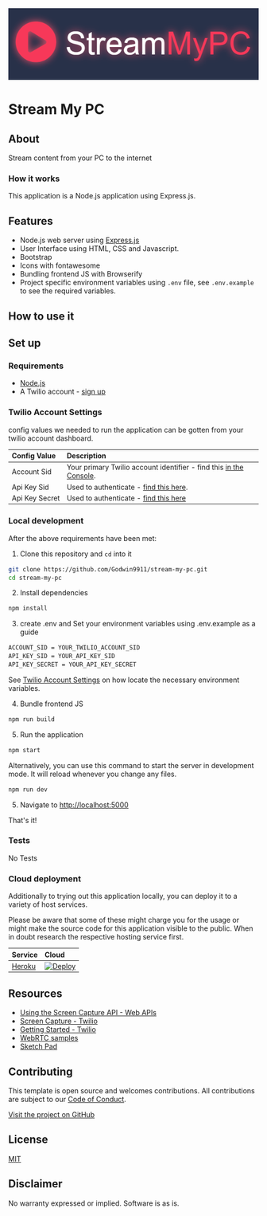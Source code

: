 <img src="./public/images/logo.png">
 
# Stream My PC

## About

Stream content from your PC to the internet

### How it works

This application is a Node.js application using Express.js.

<!--
**TODO: UML Diagram**

We can render UML diagrams using [Mermaid](https://mermaidjs.github.io/).


**TODO: Describe how it works**
-->

## Features

- Node.js web server using [Express.js](https://npm.im/express)
- User Interface using HTML, CSS and Javascript.
- Bootstrap
- Icons with fontawesome
- Bundling frontend JS with Browserify
- Project specific environment variables using `.env` file, see `.env.example` to see the required variables.

## How to use it

## Set up

### Requirements

- [Node.js](https://nodejs.org/)
- A Twilio account - [sign up](https://www.twilio.com/try-twilio)

### Twilio Account Settings

config values we needed to run the application can be gotten from your twilio account dashboard.

| Config&nbsp;Value | Description                                                                                                                                                  |
| :---------------- | :----------------------------------------------------------------------------------------------------------------------------------------------------------- |
| Account&nbsp;Sid  | Your primary Twilio account identifier - find this [in the Console](https://www.twilio.com/console).                                                         |
| Api&nbsp;Key&nbsp;Sid   | Used to authenticate - [find this here](https://www.twilio.com/console).                                                         |
| Api&nbsp;Key&nbsp;Secret  | Used to authenticate - [find this here](https://www.twilio.com/console) |

### Local development

After the above requirements have been met:

1. Clone this repository and `cd` into it

```bash
git clone https://github.com/Godwin9911/stream-my-pc.git
cd stream-my-pc
```

2. Install dependencies

```bash
npm install
```

3. create .env and Set your environment variables using .env.example as a guide

```bash
ACCOUNT_SID = YOUR_TWILIO_ACCOUNT_SID
API_KEY_SID = YOUR_API_KEY_SID
API_KEY_SECRET = YOUR_API_KEY_SECRET
```

See [Twilio Account Settings](#twilio-account-settings) on how locate the necessary environment variables.

4. Bundle frontend JS

```bash
npm run build
```

5. Run the application

```bash
npm start
```

Alternatively, you can use this command to start the server in development mode. It will reload whenever you change any files.

```bash
npm run dev
```

5. Navigate to [http://localhost:5000](http://localhost:5000)

That's it!

### Tests
No Tests

### Cloud deployment

Additionally to trying out this application locally, you can deploy it to a variety of host services.

Please be aware that some of these might charge you for the usage or might make the source code for this application visible to the public. When in doubt research the respective hosting service first.

| Service                           | Cloud                                                                                                                                                                                                                          |
| :-------------------------------- | :------------------------------------------------------------------------------------------------------------------------------------------------------------------------------------------------------------------------ |
| [Heroku](https://www.heroku.com/) | [![Deploy](https://www.herokucdn.com/deploy/button.svg)](https://heroku.com/deploy)                                                                                                                                       |

## Resources

- [Using the Screen Capture API - Web APIs](https://developer.mozilla.org/en-US/docs/Web/API/Screen_Capture_API/Using_Screen_Capture)
- [Screen Capture - Twilio](https://www.twilio.com/docs/video/javascript-v1-screen-capture-chrome)
- [Getting Started - Twilio](https://www.twilio.com/docs/video/javascript-v2-getting-started#set-up-local-media)
- [WebRTC samples](https://webrtc.github.io/samples/)
- [Sketch Pad](http://sketchpad.pro/)

## Contributing

This template is open source and welcomes contributions. All contributions are subject to our [Code of Conduct](https://github.com/twilio-labs/.github/blob/master/CODE_OF_CONDUCT.md).

[Visit the project on GitHub](https://github.com/twilio-labs/sample-template-nodejs)

## License

[MIT](http://www.opensource.org/licenses/mit-license.html)

## Disclaimer

No warranty expressed or implied. Software is as is.

[twilio]: https://www.twilio.com
